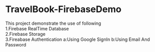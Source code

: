 # TravelBook-FirebaseDemo
This project demonstrate the use of following                                                                                             
1.Firebase RealTime Database                                                                                                               
2.Firebase Storage                                                                                                                         
3.Fireabase Authentication
  a:Using Google SignIn
  b:Using Email And Password
